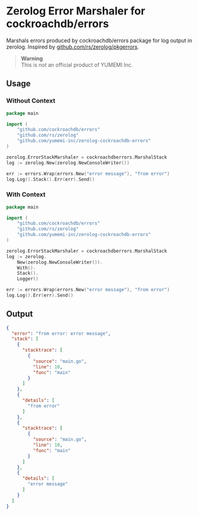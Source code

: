 # Zerolog Error Marshaler for cockroachdb/errors

Marshals errors produced by cockroachdb/errors package for log output in zerolog.
Inspired by [github.com/rs/zerolog/pkgerrors](https://github.com/rs/zerolog/tree/master/pkgerrors).

> **Warning**  
> This is not an official product of YUMEMI Inc.


## Usage

### Without Context

```go
package main

import (
	"github.com/cockroachdb/errors"
	"github.com/rs/zerolog"
	"github.com/yumemi-inc/zerolog-cockroachdb-errors"
)

zerolog.ErrorStackMarshaler = cockroachdberrors.MarshalStack
log := zerolog.New(zerolog.NewConsoleWriter())

err := errors.Wrap(errors.New("error message"), "from error")
log.Log().Stack().Err(err).Send()
```

### With Context

```go
package main

import (
	"github.com/cockroachdb/errors"
	"github.com/rs/zerolog"
	"github.com/yumemi-inc/zerolog-cockroachdb-errors"
)

zerolog.ErrorStackMarshaler = cockroachdberrors.MarshalStack
log := zerolog.
	New(zerolog.NewConsoleWriter()).
	With().
	Stack().
	Logger()

err := errors.Wrap(errors.New("error message"), "from error")
log.Log().Err(err).Send()
```

## Output

```json
{
  "error": "from error: error message",
  "stack": [
    {
      "stacktrace": [
        {
          "source": "main.go",
          "line": 10,
          "func": "main"
        }
      ]
    },
    {
      "details": [
        "from error"
      ]
    },
    {
      "stacktrace": [
        {
          "source": "main.go",
          "line": 10,
          "func": "main"
        }
      ]
    },
    {
      "details": [
        "error message"
      ]
    }
  ]
}
```
